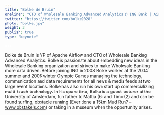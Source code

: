 ```yaml
---
title: "Bolke de Bruin"
oneliner: "CTO of Wholesale Banking Advanced Analytics @ ING Bank | Airflow PMC member"
twitter: "https://twitter.com/bolke2028"
photo: "bolke.jpg"
weight: 3
publish: true
type: "keynote"

---
```


Bolke de Bruin is VP of Apache Airflow and CTO of Wholesale Banking Advanced Analytics. Bolke is passionate about embedding new ideas in the Wholesale Banking organization and strives to make Wholesale Banking more data driven. Before joining ING in 2008 Bolke worked at the 2004 summer and 2006 winter Olympic Games managing the technology, communication and data requirements for all news & media feeds at two large event locations. Bolke has also run his own start up commercializing multi-touch technology. In his spare time, Bolke is a guest lecturer at the University of Amsterdam, fun father to Mattia (6) and Timo (2) and can be found surfing, obstacle running (Ever done a 15km Mud Run? – www.obstakels.com) or taking in a museum when the opportunity arises.

